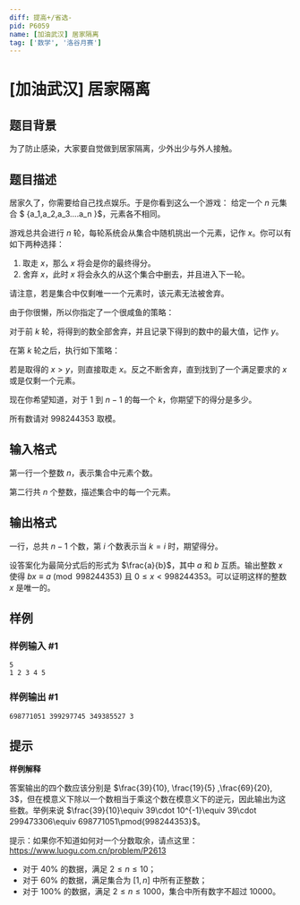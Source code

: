 ```yaml
---
diff: 提高+/省选-
pid: P6059
name: [加油武汉] 居家隔离
tag: ['数学', '洛谷月赛']
---
```

# [加油武汉] 居家隔离
## 题目背景

为了防止感染，大家要自觉做到居家隔离，少外出少与外人接触。
## 题目描述

居家久了，你需要给自己找点娱乐。于是你看到这么一个游戏：
给定一个 $n$ 元集合 $ \{a_1,a_2,a_3....a_n \}$，元素各不相同。

游戏总共会进行 $n$ 轮，每轮系统会从集合中随机挑出一个元素，记作 $x$。你可以有如下两种选择：

1. 取走 $x$，那么 $x$ 将会是你的最终得分。
2. 舍弃 $x$，此时 $x$ 将会永久的从这个集合中删去，并且进入下一轮。

请注意，若是集合中仅剩唯一一个元素时，该元素无法被舍弃。

由于你很懒，所以你指定了一个很咸鱼的策略：

对于前 $k$ 轮，将得到的数全部舍弃，并且记录下得到的数中的最大值，记作 $y$。

在第 $k$ 轮之后，执行如下策略：

若是取得的 $x > y$，则直接取走 $x$。反之不断舍弃，直到找到了一个满足要求的 $x$ 或是仅剩一个元素。

现在你希望知道，对于 $1$ 到 $n-1$ 的每一个 $k$，你期望下的得分是多少。

所有数请对 $998244353$ 取模。
## 输入格式

第一行一个整数 $n$，表示集合中元素个数。

第二行共 $n$ 个整数，描述集合中的每一个元素。
## 输出格式

一行，总共 $n-1$ 个数，第 $i$ 个数表示当 $k=i$ 时，期望得分。

设答案化为最简分式后的形式为 $\frac{a}{b}$，其中 $a$ 和 $b$ 互质。输出整数 $x$ 使得 $bx\equiv a \pmod{998244353}$ 且 $0\leq x < 998244353$。可以证明这样的整数 $x$ 是唯一的。
## 样例

### 样例输入 #1
```
5
1 2 3 4 5
```
### 样例输出 #1
```
698771051 399297745 349385527 3
```
## 提示

**样例解释**

答案输出的四个数应该分别是 $\frac{39}{10}, \frac{19}{5} ,\frac{69}{20}, 3$，但在模意义下除以一个数相当于乘这个数在模意义下的逆元，因此输出为这些数。举例来说 $\frac{39}{10}\equiv 39\cdot 10^{-1}\equiv 39\cdot 299473306\equiv 698771051\pmod{998244353}$。

提示：如果你不知道如何对一个分数取余，请点这里：<https://www.luogu.com.cn/problem/P2613>


 - 对于 $40\%$ 的数据，满足 $2 \leq n \leq 10$；
 - 对于 $60\%$ 的数据，满足集合为 $[1,n]$ 中所有正整数；
 - 对于 $100\%$ 的数据，满足 $2 \leq n \leq 1000$，集合中所有数字不超过 $10000$。
